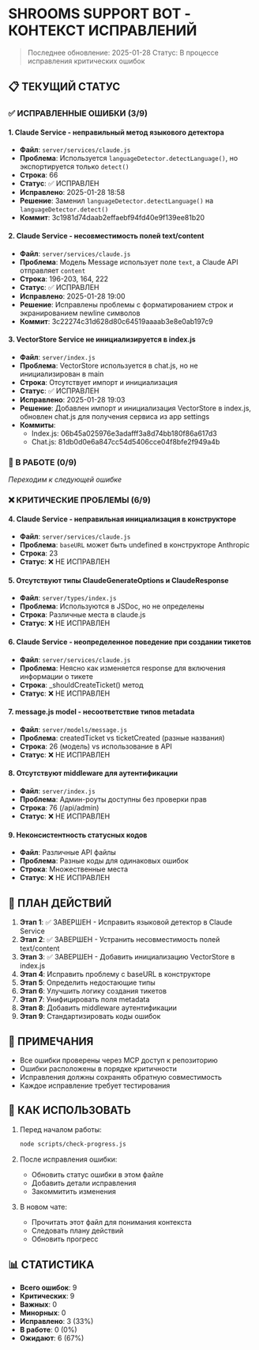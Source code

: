 # SHROOMS SUPPORT BOT - КОНТЕКСТ ИСПРАВЛЕНИЙ

> Последнее обновление: 2025-01-28
> Статус: В процессе исправления критических ошибок

## 📋 ТЕКУЩИЙ СТАТУС

### ✅ ИСПРАВЛЕННЫЕ ОШИБКИ (3/9)

#### 1. Claude Service - неправильный метод языкового детектора
- **Файл**: `server/services/claude.js`
- **Проблема**: Используется `languageDetector.detectLanguage()`, но экспортируется только `detect()`
- **Строка**: 66
- **Статус**: ✅ ИСПРАВЛЕН
- **Исправлено**: 2025-01-28 18:58
- **Решение**: Заменил `languageDetector.detectLanguage()` на `languageDetector.detect()`
- **Коммит**: 3c1981d74daab2effaebf94fd40e9f139ee81b20

#### 2. Claude Service - несовместимость полей text/content
- **Файл**: `server/services/claude.js`
- **Проблема**: Модель Message использует поле `text`, а Claude API отправляет `content`
- **Строка**: 196-203, 164, 222
- **Статус**: ✅ ИСПРАВЛЕН
- **Исправлено**: 2025-01-28 19:00
- **Решение**: Исправлены проблемы с форматированием строк и экранированием newline символов
- **Коммит**: 3c22274c31d628d80c64519aaaab3e8e0ab197c9

#### 3. VectorStore Service не инициализируется в index.js
- **Файл**: `server/index.js`
- **Проблема**: VectorStore используется в chat.js, но не инициализирован в main
- **Строка**: Отсутствует импорт и инициализация
- **Статус**: ✅ ИСПРАВЛЕН
- **Исправлено**: 2025-01-28 19:03
- **Решение**: Добавлен импорт и инициализация VectorStore в index.js, обновлен chat.js для получения сервиса из app settings
- **Коммиты**: 
  - Index.js: 06b45a025976e3adafff3a8d74bb180f86a617d3
  - Chat.js: 81db0d0e6a847cc54d5406cce04f8bfe2f949a4b

### 🔄 В РАБОТЕ (0/9)
*Переходим к следующей ошибке*

### ❌ КРИТИЧЕСКИЕ ПРОБЛЕМЫ (6/9)

#### 4. Claude Service - неправильная инициализация в конструкторе
- **Файл**: `server/services/claude.js`
- **Проблема**: `baseURL` может быть undefined в конструкторе Anthropic
- **Строка**: 23
- **Статус**: ❌ НЕ ИСПРАВЛЕН

#### 5. Отсутствуют типы ClaudeGenerateOptions и ClaudeResponse
- **Файл**: `server/types/index.js`
- **Проблема**: Используются в JSDoc, но не определены
- **Строка**: Различные места в claude.js
- **Статус**: ❌ НЕ ИСПРАВЛЕН

#### 6. Claude Service - неопределенное поведение при создании тикетов
- **Файл**: `server/services/claude.js`
- **Проблема**: Неясно как изменяется response для включения информации о тикете
- **Строка**: _shouldCreateTicket() метод
- **Статус**: ❌ НЕ ИСПРАВЛЕН

#### 7. message.js model - несоответствие типов metadata
- **Файл**: `server/models/message.js`
- **Проблема**: createdTicket vs ticketCreated (разные названия)
- **Строка**: 26 (модель) vs использование в API
- **Статус**: ❌ НЕ ИСПРАВЛЕН

#### 8. Отсутствуют middleware для аутентификации
- **Файл**: `server/index.js`
- **Проблема**: Админ-роуты доступны без проверки прав
- **Строка**: 76 (/api/admin)
- **Статус**: ❌ НЕ ИСПРАВЛЕН

#### 9. Неконсистентность статусных кодов
- **Файл**: Различные API файлы
- **Проблема**: Разные коды для одинаковых ошибок
- **Строка**: Множественные места
- **Статус**: ❌ НЕ ИСПРАВЛЕН

## 🎯 ПЛАН ДЕЙСТВИЙ

1. **Этап 1**: ✅ ЗАВЕРШЕН - Исправить языковой детектор в Claude Service
2. **Этап 2**: ✅ ЗАВЕРШЕН - Устранить несовместимость полей text/content
3. **Этап 3**: ✅ ЗАВЕРШЕН - Добавить инициализацию VectorStore в index.js
4. **Этап 4**: Исправить проблему с baseURL в конструкторе
5. **Этап 5**: Определить недостающие типы
6. **Этап 6**: Улучшить логику создания тикетов
7. **Этап 7**: Унифицировать поля metadata
8. **Этап 8**: Добавить middleware аутентификации
9. **Этап 9**: Стандартизировать коды ошибок

## 📝 ПРИМЕЧАНИЯ

- Все ошибки проверены через MCP доступ к репозиторию
- Ошибки расположены в порядке критичности
- Исправления должны сохранять обратную совместимость
- Каждое исправление требует тестирования

## 🔄 КАК ИСПОЛЬЗОВАТЬ

1. Перед началом работы:
   ```bash
   node scripts/check-progress.js
   ```

2. После исправления ошибки:
   - Обновить статус ошибки в этом файле
   - Добавить детали исправления
   - Закоммитить изменения

3. В новом чате:
   - Прочитать этот файл для понимания контекста
   - Следовать плану действий
   - Обновить прогресс

## 📊 СТАТИСТИКА

- **Всего ошибок**: 9
- **Критических**: 9  
- **Важных**: 0
- **Минорных**: 0
- **Исправлено**: 3 (33%)
- **В работе**: 0 (0%)
- **Ожидают**: 6 (67%)
